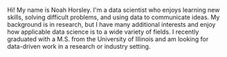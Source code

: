 Hi! My name is Noah Horsley. I'm a data scientist who enjoys learning new skills, solving difficult problems, and using data to communicate ideas. My background is in research, but I have many additional interests and enjoy how applicable data science is to a wide variety of fields. I recently graduated with a M.S. from the University of Illinois and am looking for data-driven work in a research or industry setting.

<!--
**nphorsley59/nphorsley59** is a ✨ _special_ ✨ repository because its `README.md` (this file) appears on your GitHub profile.

Here are some ideas to get you started:

- 🔭 I’m currently working on ...
- 🌱 I’m currently learning ...
- 👯 I’m looking to collaborate on ...
- 🤔 I’m looking for help with ...
- 💬 Ask me about ...
- 📫 How to reach me: ...
- 😄 Pronouns: ...
- ⚡ Fun fact: ...
-->
